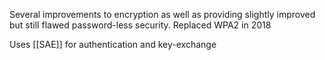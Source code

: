 Several improvements to encryption as well as providing slightly improved but still flawed password-less security.
	Replaced WPA2 in 2018

Uses [[SAE]] for authentication and key-exchange